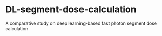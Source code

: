 # DL-segment-dose-calculation
A comparative study on deep learning-based fast photon segment dose calculation
